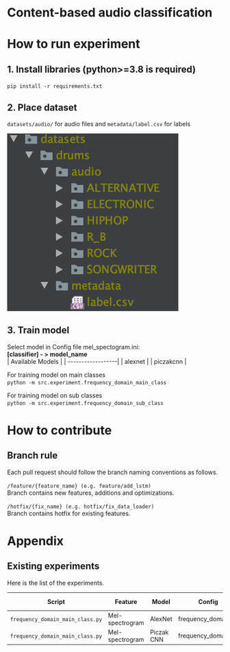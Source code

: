# Content-based audio classification

# How to run experiment
## 1. Install libraries (python>=3.8 is required)
`pip install -r requirements.txt`

## 2. Place dataset
`datasets/audio/` for audio files and
`metadata/label.csv` for labels

![alt text](assets/dataset.png)

## 3. Train model
Select model in Config file mel_spectogram.ini: <br />
**[classifier] - > model_name** <br />
| Available Models  |
| ------------------| 
| alexnet           |
| piczakcnn         |


For training model on main classes  
`python -m src.experiment.frequency_domain_main_class`  

For training model on sub classes  
`python -m src.experiment.frequency_domain_sub_class`

# How to contribute
## Branch rule
Each pull request should follow the branch naming conventions as follows.

`/feature/{feature_name} (e.g. feature/add_lstm)`  
Branch contains new features, additions and optimizations.

`/hotfix/{fix_name} (e.g. hotfix/fix_data_loader)`  
Branch contains hotfix for existing features.


# Appendix
## Existing experiments
Here is the list of the experiments.

| Script                                     | Feature           | Model | Config               | Result        | Result   |Heat Matrix |Run Date |
| -------------------------------------------| ----------------  | ----- | -------------------- | ------------- | -------- |--------    |--------  |
| `frequency_domain_main_class.py`           | Mel-spectrogram   | AlexNet| frequency_domain.ini|![alt text](https://github.com/Filament-lab/local_audio_classification/blob/feature/alexnet_model/assets/model_results/alexnet/Training_Validation_Alexnet_2022-11-05.png)|![alt text](https://github.com/Filament-lab/local_audio_classification/blob/feature/alexnet_model/assets/model_results/alexnet/Training_Validation_Alexnet2_2022-11-05.png)|![alt text](https://github.com/Filament-lab/local_audio_classification/blob/feature/alexnet_model/assets/model_results/alexnet/Training_validation_Alexnet_2022-11-05_HeatMatrix.png)|2022-11-05|
| `frequency_domain_main_class.py`           | Mel-spectrogram   | Piczak CNN| frequency_domain.ini|![alt text](https://github.com/Filament-lab/local_audio_classification/blob/feature/alexnet_model/assets/model_results/piczakcnn/Training_Validation_PiczakCNN_2022-11-05.png)|![alt text](https://github.com/Filament-lab/local_audio_classification/blob/feature/alexnet_model/assets/model_results/piczakcnn/Training_Validation_PiczakCNN2_2022-11-05.png)|![alt text](https://github.com/Filament-lab/local_audio_classification/blob/feature/alexnet_model/assets/model_results/piczakcnn/Training_Validation_PiczakCNN_2022-11-05_HeatMatrix.png)|2022-11-05|







